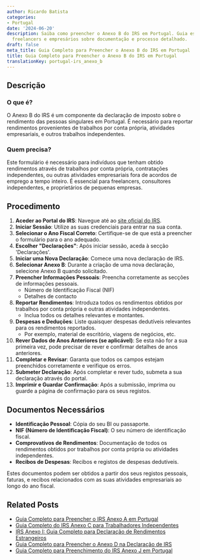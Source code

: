 ```yaml
---
author: Ricardo Batista
categories:
- Portugal
date: '2024-06-20'
description: Saiba como preencher o Anexo B do IRS em Portugal. Guia essencial para
  freelancers e empresários sobre documentação e processo detalhado.
draft: false
meta_title: Guia Completo para Preencher o Anexo B do IRS em Portugal
title: Guia Completo para Preencher o Anexo B do IRS em Portugal
translationKey: portugal-irs_anexo_b
---
```



## Descrição
### O que é?
O Anexo B do IRS é um componente da declaração de imposto sobre o rendimento das pessoas singulares em Portugal. É necessário para reportar rendimentos provenientes de trabalhos por conta própria, atividades empresariais, e outros trabalhos independentes.

### Quem precisa?
Este formulário é necessário para indivíduos que tenham obtido rendimentos através de trabalhos por conta própria, contratações independentes, ou outras atividades empresariais fora de acordos de emprego a tempo inteiro. É essencial para freelancers, consultores independentes, e proprietários de pequenas empresas.

## Procedimento
1. **Aceder ao Portal do IRS**: Navegue até ao [site oficial do IRS](https://www.portaldasfinancas.gov.pt).
2. **Iniciar Sessão**: Utilize as suas credenciais para entrar na sua conta.
3. **Selecionar o Ano Fiscal Correto**: Certifique-se de que está a preencher o formulário para o ano adequado.
4. **Escolher "Declarações"**: Após iniciar sessão, aceda à secção 'Declarações'.
5. **Iniciar uma Nova Declaração**: Comece uma nova declaração de IRS.
6. **Selecionar Anexo B**: Durante a criação de uma nova declaração, selecione Anexo B quando solicitado.
7. **Preencher Informações Pessoais**: Preencha corretamente as secções de informações pessoais.
    - Número de Identificação Fiscal (NIF)
    - Detalhes de contacto
8. **Reportar Rendimentos**: Introduza todos os rendimentos obtidos por trabalhos por conta própria e outras atividades independentes.
    - Inclua todos os detalhes relevantes e montantes.
9. **Despesas e Deduções**: Liste quaisquer despesas dedutíveis relevantes para os rendimentos reportados.
    - Por exemplo, material de escritório, viagens de negócios, etc.
10. **Rever Dados de Anos Anteriores (se aplicável)**: Se esta não for a sua primeira vez, pode precisar de rever e confirmar detalhes de anos anteriores.
11. **Completar e Revisar**: Garanta que todos os campos estejam preenchidos corretamente e verifique os erros.
12. **Submeter Declaração**: Após completar e rever tudo, submeta a sua declaração através do portal.
13. **Imprimir e Guardar Confirmação**: Após a submissão, imprima ou guarde a página de confirmação para os seus registos.

## Documentos Necessários
- **Identificação Pessoal**: Cópia do seu BI ou passaporte.
- **NIF (Número de Identificação Fiscal)**: O seu número de identificação fiscal.
- **Comprovativos de Rendimentos**: Documentação de todos os rendimentos obtidos por trabalhos por conta própria ou atividades independentes.
- **Recibos de Despesas**: Recibos e registos de despesas dedutíveis.

Estes documentos podem ser obtidos a partir dos seus registos pessoais, faturas, e recibos relacionados com as suas atividades empresariais ao longo do ano fiscal.


## Related Posts

- [Guia Completo para Preencher o IRS Anexo A em Portugal](https://tramitit.com/pt/guides/portugal/irs_anexo_a/)
- [Guia Completo do IRS Anexo C para Trabalhadores Independentes](https://tramitit.com/pt/guides/portugal/irs_anexo_c/)
- [IRS Anexo I: Guia Completo para Declaração de Rendimentos Estrangeiros](https://tramitit.com/pt/guides/portugal/irs_anexo_i/)
- [Guia Completo para Preencher o Anexo D na Declaração de IRS](https://tramitit.com/pt/guides/portugal/irs_anexo_d/)
- [Guia Completo para Preenchimento do IRS Anexo J em Portugal](https://tramitit.com/pt/guides/portugal/irs_anexo_j/)